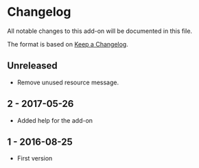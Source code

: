 # Changelog
All notable changes to this add-on will be documented in this file.

The format is based on [Keep a Changelog](https://keepachangelog.com/en/1.0.0/).

## Unreleased

- Remove unused resource message.

## 2 - 2017-05-26

- Added help for the add-on

## 1 - 2016-08-25

- First version

